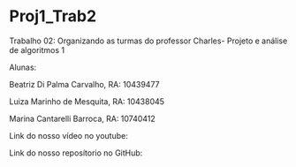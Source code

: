 # Proj1_Trab2

Trabalho 02: Organizando as turmas do professor Charles- Projeto e análise de algoritmos 1

Alunas:

Beatriz Di Palma Carvalho, RA: 10439477

Luiza Marinho de Mesquita, RA: 10438045

Marina Cantarelli Barroca, RA: 10740412

Link do nosso vídeo no youtube:

Link do nosso reposítorio no GitHub: 
